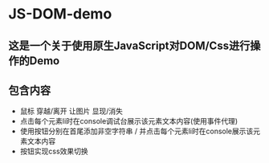 # JS-DOM-demo
## 这是一个关于使用原生JavaScript对DOM/Css进行操作的Demo
## 包含内容
- 鼠标 穿越/离开 让图片 显现/消失
- 点击每个元素li时在console调试台展示该元素文本内容(使用事件代理)
- 使用按钮分别在首尾添加非空字符串 / 并点击每个元素li时在console展示该元素文本内容
- 按钮实现css效果切换
